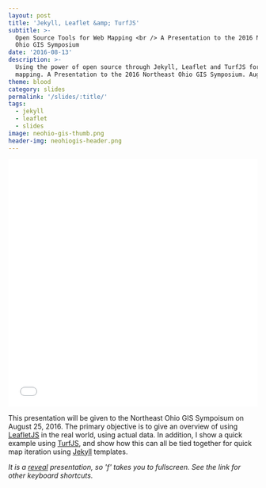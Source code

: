 ```yaml
---
layout: post
title: 'Jekyll, Leaflet &amp; TurfJS'
subtitle: >-
  Open Source Tools for Web Mapping <br /> A Presentation to the 2016 Northeast
  Ohio GIS Symposium
date: '2016-08-13'
description: >-
  Using the power of open source through Jekyll, Leaflet and TurfJS for web
  mapping. A Presentation to the 2016 Northeast Ohio GIS Symposium. August 25, 2016.
theme: blood
category: slides
permalink: '/slides/:title/'
tags:
  - jekyll
  - leaflet
  - slides
image: neohio-gis-thumb.png
header-img: neohiogis-header.png
---
```

<iframe src="/slides/ne-ohio-gis-2016-jekyll-leaflet-turfjs.html" allowfullscreen width="100%" height="500" frameBorder="0"></iframe>

This presentation will be given to the Northeast Ohio GIS Sympoisum on August 25, 2016. The primary objective is to give an overview of using [LeafletJS](http://leafletjs.com/index.html) in the real world, using actual data. In addition, I show a quick example using [TurfJS](http://turfjs.org/), and show how this can all be tied together for quick map iteration using [Jekyll](https://jekyllrb.com/) templates.

*It is a [reveal](https://github.com/hakimel/reveal.js/)
 presentation, so 'f' takes you to fullscreen. See the link for other keyboard shortcuts.*

